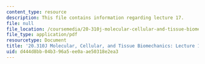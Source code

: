 ```yaml
---
content_type: resource
description: This file contains information regarding lecture 17.
file: null
file_location: /coursemedia/20-310j-molecular-cellular-and-tissue-biomechanics-spring-2015/d444d8bb04b396a5ee0aae50318e2ea3_MIT20_310JS15_Lecture17.pdf
file_type: application/pdf
resourcetype: Document
title: '20.310J Molecular, Cellular, and Tissue Biomechanics: Lecture 17'
uid: d444d8bb-04b3-96a5-ee0a-ae50318e2ea3
---
```

